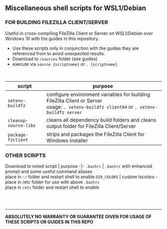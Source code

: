 ## **Miscellaneous shell scripts for WSL1/Debian**


### FOR BUILDING FILEZILLA CLIENT/SERVER
Useful in cross-compiling FileZilla Client or Server on WSL1/Debian over Windows 10 with the guides in this repository.

* Use these scripts only in conjunction with the guides they are referenced from to avoid unexpected results.  
* Download to `/sources` folder (see guides)  
* execute via `source {scriptname}` or `. {scriptname}`
<br>  

script | purpose
-|-
`setenv-buildfz` | configure environment variables for building FileZilla Client or Server<br>usage: `. setenv-buildfz client64` or `. setenv-buildfz server`
`cleanup-source-libs` | cleans all dependency build folders and cleans output folder for FileZilla Client/Server
`package-fzclient` | strips and packages the FileZilla Client for Windows installer

### OTHER SCRIPTS
Download to noted
script | purpose
-|-
`.bashrc` | `.bashrc` with enhanced prompt and some useful command aliases<br>place in `~/` folder and restart shell to enable
`DIR_COLORS` | custom lscolors - place in /etc folder for use with above `.bashrc`<br>place in `/etc` folder and restart shell to enable 


<br><br>

---
**ABSOLUTELY NO WARRANTY OR GUARANTEE GIVEN FOR USAGE OF THESE SCRIPTS OR GUIDES IN THIS REPO**
